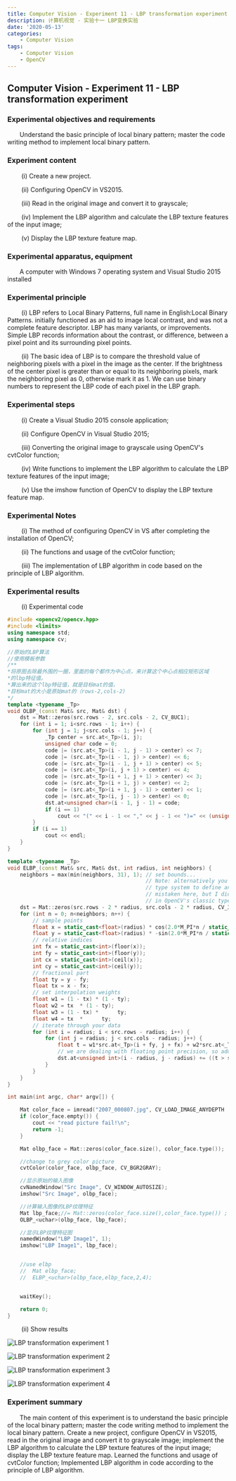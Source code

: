 ```yaml
---
title: Computer Vision - Experiment 11 - LBP transformation experiment
description: 计算机视觉 - 实验十一 LBP变换实验
date: '2020-05-13'
categories:
    - Computer Vision
tags:
    - Computer Vision
    - OpenCV
---
```


## Computer Vision - Experiment 11 - LBP transformation experiment

### Experimental objectives and requirements

&emsp;&emsp;Understand the basic principle of local binary pattern; master the code writing method to implement local binary pattern.

### Experiment content

&emsp;&emsp; (i) Create a new project.

&emsp;&emsp; (ii) Configuring OpenCV in VS2015.

&emsp;&emsp; (iii) Read in the original image and convert it to grayscale;

&emsp;&emsp; (iv) Implement the LBP algorithm and calculate the LBP texture features of the input image;

&emsp;&emsp; (v) Display the LBP texture feature map.

### Experimental apparatus, equipment

&emsp;&emsp;A computer with Windows 7 operating system and Visual Studio 2015 installed

### Experimental principle

&emsp;&emsp; (i) LBP refers to Local Binary Patterns, full name in English:Local Binary Patterns. initially functioned as an aid to image local contrast, and was not a complete feature descriptor. LBP has many variants, or improvements. Simple LBP records information about the contrast, or difference, between a pixel point and its surrounding pixel points.

&emsp;&emsp; (ii) The basic idea of LBP is to compare the threshold value of neighboring pixels with a pixel in the image as the center. If the brightness of the center pixel is greater than or equal to its neighboring pixels, mark the neighboring pixel as 0, otherwise mark it as 1. We can use binary numbers to represent the LBP code of each pixel in the LBP graph.

### Experimental steps

&emsp;&emsp; (i) Create a Visual Studio 2015 console application;

&emsp;&emsp; (ii) Configure OpenCV in Visual Studio 2015;

&emsp;&emsp; (iii) Converting the original image to grayscale using OpenCV's cvtColor function;

&emsp;&emsp; (iv) Write functions to implement the LBP algorithm to calculate the LBP texture features of the input image;

&emsp;&emsp; (v) Use the imshow function of OpenCV to display the LBP texture feature map.

### Experimental Notes

&emsp;&emsp; (i) The method of configuring OpenCV in VS after completing the installation of OpenCV;

&emsp;&emsp; (ii) The functions and usage of the cvtColor function;

&emsp;&emsp; (iii) The implementation of LBP algorithm in code based on the principle of LBP algorithm.

### Experimental results

&emsp;&emsp; (i) Experimental code

```cpp
#include <opencv2/opencv.hpp>
#include <limits>
using namespace std;
using namespace cv;

//原始的LBP算法
//使用模板参数
/**
*将原图去除最外围的一圈，里面的每个都作为中心点，来计算这个中心点相应矩形区域
*的lbp特征值。
*算出来的这个lbp特征值，就是目标mat的值，
*目标mat的大小是原始mat的（rows-2,cols-2)
*/
template <typename _Tp>
void OLBP_(const Mat& src, Mat& dst) {
	dst = Mat::zeros(src.rows - 2, src.cols - 2, CV_8UC1);
	for (int i = 1; i<src.rows - 1; i++) {
		for (int j = 1; j<src.cols - 1; j++) {
			_Tp center = src.at<_Tp>(i, j);
			unsigned char code = 0;
			code |= (src.at<_Tp>(i - 1, j - 1) > center) << 7;
			code |= (src.at<_Tp>(i - 1, j) > center) << 6;
			code |= (src.at<_Tp>(i - 1, j + 1) > center) << 5;
			code |= (src.at<_Tp>(i, j + 1) > center) << 4;
			code |= (src.at<_Tp>(i + 1, j + 1) > center) << 3;
			code |= (src.at<_Tp>(i + 1, j) > center) << 2;
			code |= (src.at<_Tp>(i + 1, j - 1) > center) << 1;
			code |= (src.at<_Tp>(i, j - 1) > center) << 0;
			dst.at<unsigned char>(i - 1, j - 1) = code;
			if (i == 1)
				cout << "(" << i - 1 << "," << j - 1 << ")=" << (unsigned)code << " ";
		}
		if (i == 1)
			cout << endl;
	}
}

template <typename _Tp>
void ELBP_(const Mat& src, Mat& dst, int radius, int neighbors) {
	neighbors = max(min(neighbors, 31), 1); // set bounds...
											// Note: alternatively you can switch to the new OpenCV Mat_
											// type system to define an unsigned int matrix... I am probably
											// mistaken here, but I didn't see an unsigned int representation
											// in OpenCV's classic typesystem...
	dst = Mat::zeros(src.rows - 2 * radius, src.cols - 2 * radius, CV_32SC1);
	for (int n = 0; n<neighbors; n++) {
		// sample points
		float x = static_cast<float>(radius) * cos(2.0*M_PI*n / static_cast<float>(neighbors));
		float y = static_cast<float>(radius) * -sin(2.0*M_PI*n / static_cast<float>(neighbors));
		// relative indices
		int fx = static_cast<int>(floor(x));
		int fy = static_cast<int>(floor(y));
		int cx = static_cast<int>(ceil(x));
		int cy = static_cast<int>(ceil(y));
		// fractional part
		float ty = y - fy;
		float tx = x - fx;
		// set interpolation weights
		float w1 = (1 - tx) * (1 - ty);
		float w2 = tx  * (1 - ty);
		float w3 = (1 - tx) *      ty;
		float w4 = tx  *      ty;
		// iterate through your data
		for (int i = radius; i < src.rows - radius; i++) {
			for (int j = radius; j < src.cols - radius; j++) {
				float t = w1*src.at<_Tp>(i + fy, j + fx) + w2*src.at<_Tp>(i + fy, j + cx) + w3*src.at<_Tp>(i + cy, j + fx) + w4*src.at<_Tp>(i + cy, j + cx);
				// we are dealing with floating point precision, so add some little tolerance
				dst.at<unsigned int>(i - radius, j - radius) += ((t > src.at<_Tp>(i, j)) && (abs(t - src.at<_Tp>(i, j)) > std::numeric_limits<float>::epsilon())) << n;
			}
		}
	}
}

int main(int argc, char* argv[]) {

	Mat color_face = imread("2007_000807.jpg", CV_LOAD_IMAGE_ANYDEPTH | CV_LOAD_IMAGE_ANYCOLOR);
	if (color_face.empty()) {
		cout << "read picture fail!\n";
		return -1;
	}

	Mat olbp_face = Mat::zeros(color_face.size(), color_face.type());

	//change to grey color picture
	cvtColor(color_face, olbp_face, CV_BGR2GRAY);

	//显示原始的输入图像
	cvNamedWindow("Src Image", CV_WINDOW_AUTOSIZE);
	imshow("Src Image", olbp_face);

	//计算输入图像的LBP纹理特征
	Mat lbp_face;//= Mat::zeros(color_face.size(),color_face.type()) ;
	OLBP_<uchar>(olbp_face, lbp_face);

	//显示LBP纹理特征图
	namedWindow("LBP Image1", 1);
	imshow("LBP Image1", lbp_face);


	//use elbp
	//  Mat elbp_face;
	//  ELBP_<uchar>(olbp_face,elbp_face,2,4);


	waitKey();

	return 0;
}
```

&emsp;&emsp; (ii) Show results

![LBP transformation experiment 1](https://raw.githubusercontent.com/JavenJin/blog-image/master/content/post/Campus%20Projects/Computer%20Vision/Experiment%2011%20LBP%20transformation%20experiment/lbp-transformation-experiment1.png)

![LBP transformation experiment 2](https://raw.githubusercontent.com/JavenJin/blog-image/master/content/post/Campus%20Projects/Computer%20Vision/Experiment%2011%20LBP%20transformation%20experiment/lbp-transformation-experiment2.png)

![LBP transformation experiment 3](https://raw.githubusercontent.com/JavenJin/blog-image/master/content/post/Campus%20Projects/Computer%20Vision/Experiment%2011%20LBP%20transformation%20experiment/lbp-transformation-experiment3.png)

![LBP transformation experiment 4](https://raw.githubusercontent.com/JavenJin/blog-image/master/content/post/Campus%20Projects/Computer%20Vision/Experiment%2011%20LBP%20transformation%20experiment/lbp-transformation-experiment4.png)

### Experiment summary

&emsp;&emsp;The main content of this experiment is to understand the basic principle of the local binary pattern; master the code writing method to implement the local binary pattern. Create a new project, configure OpenCV in VS2015, read in the original image and convert it to grayscale image; implement the LBP algorithm to calculate the LBP texture features of the input image; display the LBP texture feature map. Learned the functions and usage of cvtColor function; Implemented LBP algorithm in code according to the principle of LBP algorithm.